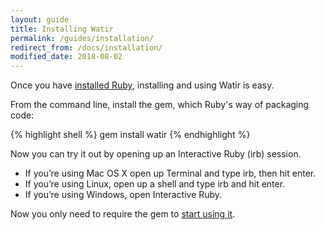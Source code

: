 ```yaml
---
layout: guide
title: Installing Watir
permalink: /guides/installation/
redirect_from: /docs/installation/
modified_date: 2018-08-02
---
```


Once you have [installed Ruby](../ruby), installing and using Watir is easy.

From the command line, install the gem, which Ruby's way of packaging code:

{% highlight shell %}
gem install watir
{% endhighlight %}

Now you can try it out by opening up an Interactive Ruby (irb) session.

* If you’re using Mac OS X open up Terminal and type irb, then hit enter.
* If you’re using Linux, open up a shell and type irb and hit enter.
* If you’re using Windows, open Interactive Ruby.

Now you only need to require the gem to [start using it](../session).

